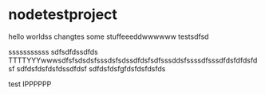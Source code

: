 # nodetestproject
hello worldss changtes some stuffeeeddwwwwww
testsdfsd

sssssssssss
sdfsdfdssdfds
TTTTYYYwwwsdfsfsdsdsfsssdsfsdssdfdsfsdfsssddsfssssdfsssdfdsfdfdsfdsf
sdfdsfdsfdsfdssdfdsf
sdfdsfdsfgfdsfdsfdsfds

test IPPPPPP